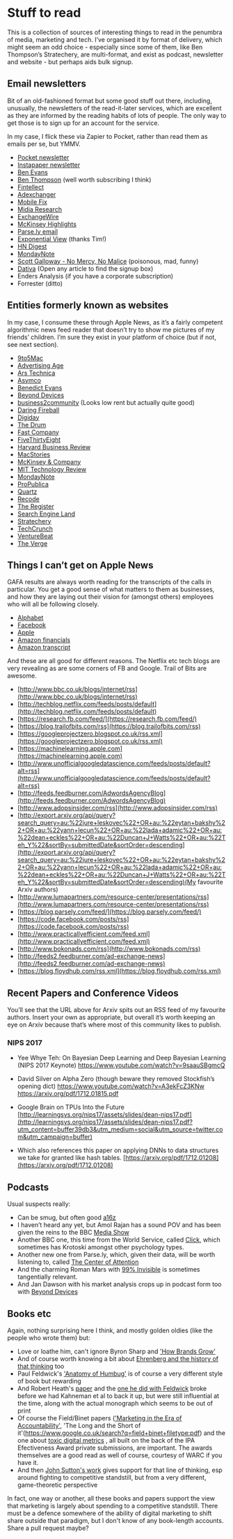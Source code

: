 # Stuff to read
This is a collection of sources of interesting things to read in the penumbra of media, marketing and tech. I’ve organised it by format of delivery, which might seem an odd choice - especially since some of them, like Ben Thompson’s Stratechery, are multi-format, and exist as podcast, newsletter and website - but perhaps aids bulk signup. 

## Email newsletters
Bit of an old-fashioned format but some good stuff out there, including, unusually, the newsletters of the read-it-later services, which are excellent as they are informed by the reading habits of lots of people. The only way to get those is to sign up for an account for the service. 

In my case, I flick these via Zapier to Pocket, rather than read them as emails per se, but YMMV. 

* [Pocket newsletter](https://getpocket.com/signup)
* [Instapaper newsletter](https://www.instapaper.com/user/register)
* [Ben Evans](http://ben-evans.com/newsletter/)
* [Ben Thompson](https://stratechery.com/membership/) (well worth subscribing I think)
* [Fintellect](http://www.fintellect.com/msfi/)
* [Adexchanger](https://adexchanger.com/newsletter/)
* [Mobile Fix](http://www.addictivelondon.com/#sign-up-for-fix)
* [Midia Research](https://www.midiaresearch.com/blog/)
* [ExchangeWire](https://www.exchangewire.com/newsletter/)
* [McKinsey Highlights](https://www.mckinsey.com/user-registration/manage-account/edit-subscriptions)
* [Parse.ly email](https://blog.parsely.com)
* [Exponential View](http://www.exponentialview.co/newsletter/) (thanks Tim!)
* [HN Digest](https://hndigest.com)
* [MondayNote](https://madmimi.com/signups/203173/join)
* [Scott Galloway - No Mercy, No Malice](https://www.l2inc.com/archive?blog-types=nmnm) (poisonous, mad, funny)
* [Dativa](https://www.dativa.com/latest/) (Open any article to find the signup box)
* Enders Analysis (if you have a corporate subscription)
* Forrester (ditto)

## Entities formerly known as websites
In my case, I consume these through Apple News, as it’s a fairly competent algorithmic news feed reader that doesn’t try to show me pictures of my friends’ children. I’m sure they exist in your platform of choice (but if not, see next section).

* [9to5Mac](https://9to5mac.com)
* [Advertising Age](http://adage.com)
* [Ars Technica](https://arstechnica.com)
* [Asymco](http://www.asymco.com)
* [Benedict Evans](https://www.ben-evans.com)
* [Beyond Devices](http://www.beyonddevic.es)
* [business2community](https://www.business2community.com) (Looks low rent but actually quite good)
* [Daring Fireball](https://daringfireball.net)
* [Digiday](https://digiday.com)
* [The Drum](http://www.thedrum.com)
* [Fast Company](https://www.fastcompany.com)
* [FiveThirtyEight](http://fivethirtyeight.com)
* [Harvard Business Review](https://hbr.org)
* [MacStories](https://www.macstories.net)
* [McKinsey & Company](https://www.mckinsey.com/quarterly/overview)
* [MIT Technology Review](https://www.technologyreview.com)
* [MondayNote](https://mondaynote.com)
* [ProPublica](https://www.propublica.org)
* [Quartz](https://qz.com)
* [Recode](https://www.recode.net)
* [The Register](https://m.theregister.co.uk)
* [Search Engine Land](https://searchengineland.com)
* [Stratechery](https://stratechery.com)
* [TechCrunch](https://techcrunch.com)
* [VentureBeat](https://venturebeat.com)
* [The Verge](https://www.theverge.com)

## Things I can’t get on Apple News
GAFA results are always worth reading for the transcripts of the calls in particular. You get a good sense of what matters to them as businesses, and how they are laying out their vision for (amongst others) employees who will all be following closely. 

- [Alphabet](https://abc.xyz/investor/)
- [Facebook](https://investor.fb.com/financials/)
- [Apple](http://www.nasdaq.com/symbol/aapl/call-transcripts)
- [Amazon financials](http://phx.corporate-ir.net/phoenix.zhtml?c=97664&p=irol-reportsother)
- [Amazon transcript](http://www.nasdaq.com/symbol/amzn/call-transcripts)

And these are all good for different reasons. The Netflix etc tech blogs are very revealing as are some corners of FB and Google. Trail of Bits are awesome. 

- [http://www.bbc.co.uk/blogs/internet/rss](http://www.bbc.co.uk/blogs/internet/rss)
- [http://techblog.netflix.com/feeds/posts/default](http://techblog.netflix.com/feeds/posts/default)
- [https://research.fb.com/feed/](https://research.fb.com/feed/)
- [https://blog.trailofbits.com/rss](https://blog.trailofbits.com/rss)
- [https://googleprojectzero.blogspot.co.uk/rss.xml](https://googleprojectzero.blogspot.co.uk/rss.xml)
- [https://machinelearning.apple.com](https://machinelearning.apple.com)
- [http://www.unofficialgoogledatascience.com/feeds/posts/default?alt=rss](http://www.unofficialgoogledatascience.com/feeds/posts/default?alt=rss)
- [http://feeds.feedburner.com/AdwordsAgencyBlog](http://feeds.feedburner.com/AdwordsAgencyBlog)
- [http://www.adopsinsider.com/rss](http://www.adopsinsider.com/rss)
- [http://export.arxiv.org/api/query?search_query=au:%22jure+leskovec%22+OR+au:%22eytan+bakshy%22+OR+au:%22yann+lecun%22+OR+au:%22lada+adamic%22+OR+au:%22dean+eckles%22+OR+au:%22Duncan+J+Watts%22+OR+au:%22Teh_Y%22&sortBy=submittedDate&sortOrder=descending](http://export.arxiv.org/api/query?search_query=au:%22jure+leskovec%22+OR+au:%22eytan+bakshy%22+OR+au:%22yann+lecun%22+OR+au:%22lada+adamic%22+OR+au:%22dean+eckles%22+OR+au:%22Duncan+J+Watts%22+OR+au:%22Teh_Y%22&sortBy=submittedDate&sortOrder=descending)(My favourite Arxiv authors)
- [http://www.lumapartners.com/resource-center/presentations/rss](http://www.lumapartners.com/resource-center/presentations/rss)
- [https://blog.parsely.com/feed/](https://blog.parsely.com/feed/)
- [https://code.facebook.com/posts/rss](https://code.facebook.com/posts/rss)
- [http://www.practicallyefficient.com/feed.xml](http://www.practicallyefficient.com/feed.xml)
- [http://www.bokonads.com/rss](http://www.bokonads.com/rss)
- [http://feeds2.feedburner.com/ad-exchange-news](http://feeds2.feedburner.com/ad-exchange-news)
- [https://blog.floydhub.com/rss.xml](https://blog.floydhub.com/rss.xml)

## Recent Papers and Conference Videos
You’ll see that the URL above for Arxiv spits out an RSS feed of my favourite authors. Insert your own as appropriate, but overall it’s worth keeping an eye on Arxiv because that’s where most of this community likes to publish. 

### NIPS 2017
- Yee Whye Teh: On Bayesian Deep Learning and Deep Bayesian Learning (NIPS 2017 Keynote)
https://www.youtube.com/watch?v=9saauSBgmcQ

- David Silver on Alpha Zero (though beware they removed Stockfish’s opening dict)
https://www.youtube.com/watch?v=A3ekFcZ3KNw
https://arxiv.org/pdf/1712.01815.pdf

- Google Brain on TPUs Into the Future
[http://learningsys.org/nips17/assets/slides/dean-nips17.pdf](http://learningsys.org/nips17/assets/slides/dean-nips17.pdf?utm_content=buffer39db3&utm_medium=social&utm_source=twitter.com&utm_campaign=buffer)

- Which also references this paper on applying DNNs to data structures we take for granted like hash tables. 
[https://arxiv.org/pdf/1712.01208](https://arxiv.org/pdf/1712.01208)

## Podcasts
Usual suspects really:
- Can be smug, but often good [a16z](https://itunes.apple.com/gb/podcast/a16z/id842818711?mt=2)
- I haven’t heard any yet, but Amol Rajan has a sound POV and has been given the reins to the BBC [Media Show](https://itunes.apple.com/gb/podcast/the-media-show/id292525828?mt=2)
- Another BBC one, this time from the World Service, called [Click](https://itunes.apple.com/gb/podcast/click/id73331490?mt=2), which sometimes has Krotoski amongst other psychology types. 
- Another new one from Parse.ly, which, given their data, will be worth listening to, called [The Center of Attention](https://itunes.apple.com/gb/podcast/the-center-of-attention/id1319543127?mt=2)
- And the charming Roman Mars with [99% Invisible](https://itunes.apple.com/gb/podcast/99-invisible/id394775318?mt=2) is sometimes tangentially relevant. 
- And Jan Dawson with his market analysis crops up in podcast form too with [Beyond Devices](https://itunes.apple.com/gb/podcast/beyond-devices-podcast/id1002197313?mt=2)

## Books etc
Again, nothing surprising here I think, and mostly golden oldies (like the people who wrote them) but:
- Love or loathe him, can't ignore Byron Sharp and ['How Brands Grow'](https://www.amazon.co.uk/How-Brands-Grow-What-Marketers/dp/0195573560)
- And of course worth knowing a bit about [Ehrenberg and the history of that thinking](https://www.google.co.uk/search?q=ehrenberg+andrew+filetype%3Apdf) too
- Paul Feldwick's ['Anatomy of Humbug'](https://www.amazon.co.uk/Anatomy-Humbug-Think-Differently-Advertising/dp/1784621927) is of course a very different style of book but rewarding
- And Robert Heath's [paper](http://www.bath.ac.uk/management/research/pdf/2005-04.pdf) and the [one he did with Feldwick](http://paulfeldwick.com/wp-content/uploads/2017/04/Feldwick-and-Heath.pdf) broke before we had Kahneman et al to back it up, but were still influential at the time, along with the actual monograph which seems to be out of print
- Of course the Field/Binet papers (['Marketing in the Era of Accountability'](https://www.google.co.uk/search?q=binet+and+field+marketing+in+the+era+of+accountability+filetype%3Apdf), 'The Long and the Short of it'(https://www.google.co.uk/search?q=field+binet+filetype:pdf) and the one about [toxic digital metrics](http://www.ipa.co.uk/news/new-ipa-report-from-binet-and-field-reveals-key-ways-to-drive-campaign-effectiveness#.Wnmv1GacZ-U) , all built on the back of the IPA Efectiveness Award private submissions, are important. The awards themselves are a good read as well of course, courtesy of WARC if you have it. 
- And then [John Sutton's work](https://www.amazon.co.uk/Structure-Competition-Advertising-Evolution-Concentration/dp/0262693585) gives support for that line of thinking, esp around fighting to competitive standstill, but from a very different, game-theoretic perspective

In fact, one way or another, all these books and papers support the view that marketing is largely about spending to a competitive standstill. There must be a defence somewhere of the ability of digital marketing to shift share outside that paradigm, but I don't know of any book-length accounts. Share a pull request maybe?

